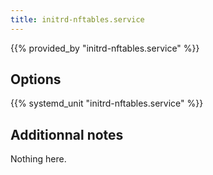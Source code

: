 ```yaml
---
title: initrd-nftables.service
---
```


{{% provided_by "initrd-nftables.service" %}}

## Options

{{% systemd_unit "initrd-nftables.service" %}}

## Additionnal notes

Nothing here.